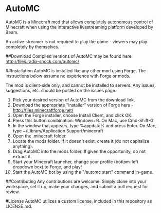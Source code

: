 AutoMC
=====================
AutoMC is a Minecraft mod that allows completely autonomous control of Minecraft when using the interactive livestreaming platform developed by Beam.

An active streamer is not required to play the game - viewers may play completely by themselves.

##Download
Compiled versions of AutoMC may be found here: http://files.radix-shock.com/automc/

##Installation
AutoMC is installed like any other mod using Forge. The instructions below assume no experience with Forge or mods.

The mod is client-side only, and cannot be installed to servers. Any issues, suggestions, etc. should be posted on the issues page.

1. Pick your desired version of AutoMC from the download link.
2. Download the appropriate "Installer" version of Forge here - http://files.minecraftforge.net/
3. Open the Forge installer, choose Install Client, and click OK.
4. Press this button combination: Windows+R. On Mac, use Cmd-Shift-G
5. In the window that appears, type %appdata% and press Enter. On Mac, type ~/Library/Application Support/minecraft 
6. Open the .minecraft folder.
7. Locate the mods folder. If it doesn't exist, create it (do not capitalize anything).
8. Drag AutoMC into the mods folder. If given the opportunity, do not extract it.
9. Start your Minecraft launcher, change your profile (bottom-left dropdown box) to Forge, and play!
10. Start the AutoMC bot by using the "/automc start" command in-game.

##Contributing
Any contributions are welcome. Simply clone into your workspace, set it up, make your changes, and submit a pull request for review.

#License
AutoMC utilizes a custom license, included in this repository as LICENSE.md.
